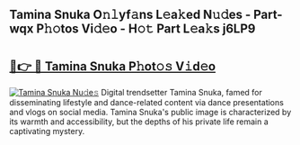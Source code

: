 ## Tamina Snuka O𝚗𝚕yf𝚊ns L𝚎a𝚔ed N𝚞𝚍es - Part-wqx P𝚑𝚘tos Vi𝚍𝚎o - H𝚘𝚝 Part L𝚎a𝚔s j6LP9

# <h2><a href="http://kf800vb.oniu.top/?m=Tamina+Snuka">🔗👉 🔴 Tamina Snuka P𝚑ot𝚘𝚜 V𝚒d𝚎o</a></h2>

[![Tamina Snuka Nu𝚍e𝚜](https://i.imgur.com/0qMVB7G.gif)](http://kf800vb.oniu.top/?m=Tamina+Snuka)
Digital trendsetter Tamina Snuka, famed for disseminating lifestyle and dance-related content via dance presentations and vlogs on social media. Tamina Snuka's public image is characterized by its warmth and accessibility, but the depths of his private life remain a captivating mystery.  
